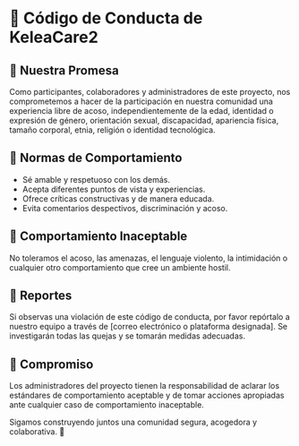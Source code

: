 # 📜 Código de Conducta de KeleaCare2

## 🌟 Nuestra Promesa
Como participantes, colaboradores y administradores de este proyecto, nos comprometemos a hacer de la participación en nuestra comunidad una experiencia libre de acoso, independientemente de la edad, identidad o expresión de género, orientación sexual, discapacidad, apariencia física, tamaño corporal, etnia, religión o identidad tecnológica.

## 📌 Normas de Comportamiento
- Sé amable y respetuoso con los demás.
- Acepta diferentes puntos de vista y experiencias.
- Ofrece críticas constructivas y de manera educada.
- Evita comentarios despectivos, discriminación y acoso.

## 🚫 Comportamiento Inaceptable
No toleramos el acoso, las amenazas, el lenguaje violento, la intimidación o cualquier otro comportamiento que cree un ambiente hostil.

## 📢 Reportes
Si observas una violación de este código de conducta, por favor repórtalo a nuestro equipo a través de [correo electrónico o plataforma designada]. Se investigarán todas las quejas y se tomarán medidas adecuadas.

## 💙 Compromiso
Los administradores del proyecto tienen la responsabilidad de aclarar los estándares de comportamiento aceptable y de tomar acciones apropiadas ante cualquier caso de comportamiento inaceptable.

Sigamos construyendo juntos una comunidad segura, acogedora y colaborativa. 🚀

